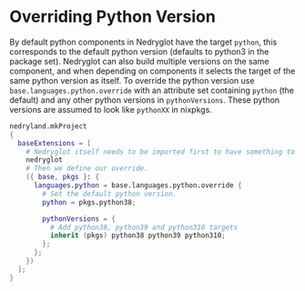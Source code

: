 # Overriding Python Version

By default python components in Nedryglot have the target `python`,
this corresponds to the default python version (defaults to python3 in
the package set). Nedryglot can also build multiple versions on the
same component, and when depending on components it selects the target
of the same python version as itself. To override the python version
use `base.languages.python.override` with an attribute set containing
`python` (the default) and any other python versions in
`pythonVersions`. These python versions are assumed to look like
`pythonXX` in nixpkgs.

```nix
nedryland.mkProject
{
  baseExtensions = [
    # Nedryglot itself needs to be imported first to have something to override.
    nedryglot 
    # Then we define our override.
    ({ base, pkgs }: {
      languages.python = base.languages.python.override {
        # Set the default python version.
        python = pkgs.python38;

        pythonVersions = {
          # Add python38, python39 and python310 targets
          inherit (pkgs) python38 python39 python310;
        };
      };
    })
  ];
}
```
